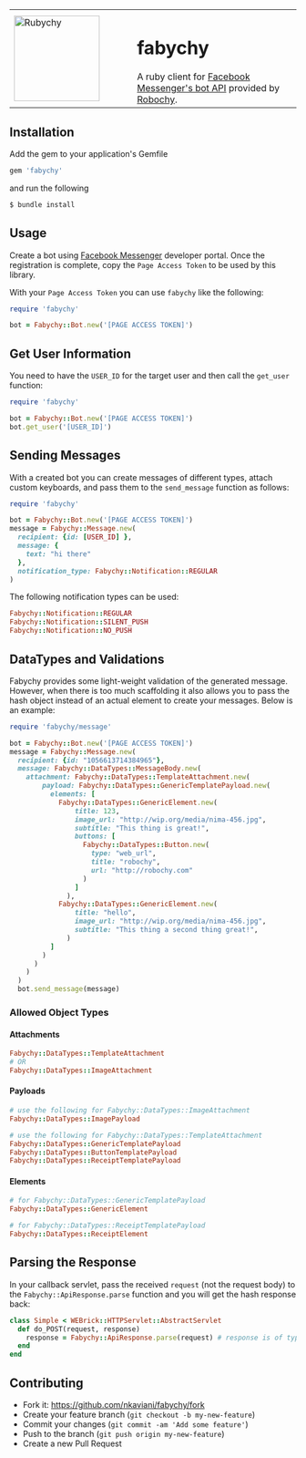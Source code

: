 <!--
  Title: fabychy
  Description: A ruby client for Facebook Messenger's bot API
  Author: Nima Kaviani - nkaviani
  -->
<meta name='keywords' content='fabychy, facebook, bot, ruby, api, library'>
<table border="0">
<tr>
<td width="200px">
  <img src="https://s3-us-west-2.amazonaws.com/robochyassets/fabychy/fabychu-150x150.png" alt="Rubychy" height="150px"/> 
</td>
<td>
<h1>fabychy</h1>
A ruby client for <a href="https://messengerplatform.fb.com/">Facebook Messenger's bot API</a> provided by <a href="http://robochy.com">Robochy</a>. 
</td>
</tr>
</table>

## Installation

Add the gem to your application's Gemfile

```ruby
gem 'fabychy'
```

and run the following

```ruby
$ bundle install
```

## Usage
Create a bot using [Facebook Messenger](https://developers.facebook.com/docs/messenger-platform/product-overview) developer portal. Once the registration is complete, copy the `Page Access Token` to be used by this library.

With your `Page Access Token` you can use `fabychy` like the following:

```ruby
require 'fabychy'

bot = Fabychy::Bot.new('[PAGE ACCESS TOKEN]')
```

## Get User Information
You need to have the `USER_ID` for the target user and then call the `get_user` function:

```ruby
require 'fabychy'

bot = Fabychy::Bot.new('[PAGE ACCESS TOKEN]')
bot.get_user('[USER_ID]')
```

## Sending Messages
With a created bot you can create messages of different types, attach custom keyboards, and pass them to the `send_message` function as follows:
```ruby
require 'fabychy'

bot = Fabychy::Bot.new('[PAGE ACCESS TOKEN]')
message = Fabychy::Message.new(
  recipient: {id: [USER_ID] },
  message: {
    text: "hi there"
  },
  notification_type: Fabychy::Notification::REGULAR
)
```

The following notification types can be used:
```ruby
Fabychy::Notification::REGULAR
Fabychy::Notification::SILENT_PUSH
Fabychy::Notification::NO_PUSH
```

## DataTypes and Validations
Fabychy provides some light-weight validation of the generated message. However, when there is too much scaffolding it also allows you to pass the hash object instead of an actual element to create your messages. Below is an example:

```ruby
require 'fabychy/message'

bot = Fabychy::Bot.new('[PAGE ACCESS TOKEN]')
message = Fabychy::Message.new(
  recipient: {id: "1056613714384965"},
  message: Fabychy::DataTypes::MessageBody.new(
    attachment: Fabychy::DataTypes::TemplateAttachment.new(
        payload: Fabychy::DataTypes::GenericTemplatePayload.new(
          elements: [
            Fabychy::DataTypes::GenericElement.new(
                title: 123,
                image_url: "http://wip.org/media/nima-456.jpg",
                subtitle: "This thing is great!",
                buttons: [
                  Fabychy::DataTypes::Button.new(
                    type: "web_url",
                    title: "robochy",
                    url: "http://robochy.com"
                  )
                ]
              ),
            Fabychy::DataTypes::GenericElement.new(
                title: "hello",
                image_url: "http://wip.org/media/nima-456.jpg",
                subtitle: "This thing a second thing great!",
              )
          ]
        )
      )
    )
  )
  bot.send_message(message)
```

### Allowed Object Types

#### Attachments
```ruby
Fabychy::DataTypes::TemplateAttachment
# OR
Fabychy::DataTypes::ImageAttachment
```
#### Payloads
```ruby
# use the following for Fabychy::DataTypes::ImageAttachment
Fabychy::DataTypes::ImagePayload 

# use the following for Fabychy::DataTypes::TemplateAttachment
Fabychy::DataTypes::GenericTemplatePayload 
Fabychy::DataTypes::ButtonTemplatePayload 
Fabychy::DataTypes::ReceiptTemplatePayload 
```

#### Elements
```ruby
# for Fabychy::DataTypes::GenericTemplatePayload 
Fabychy::DataTypes::GenericElement

# for Fabychy::DataTypes::ReceiptTemplatePayload 
Fabychy::DataTypes::ReceiptElement
```

## Parsing the Response

In your callback servlet, pass the received `request` (not the request body) to the `Fabychy::ApiResponse.parse` function and you will get the hash response back:

```ruby
class Simple < WEBrick::HTTPServlet::AbstractServlet
  def do_POST(request, response)
    response = Fabychy::ApiResponse.parse(request) # response is of type Hash
  end
end
```

## Contributing
- Fork it: https://github.com/nkaviani/fabychy/fork
- Create your feature branch (`git checkout -b my-new-feature`)
- Commit your changes (`git commit -am 'Add some feature'`)
- Push to the branch (`git push origin my-new-feature`)
- Create a new Pull Request
